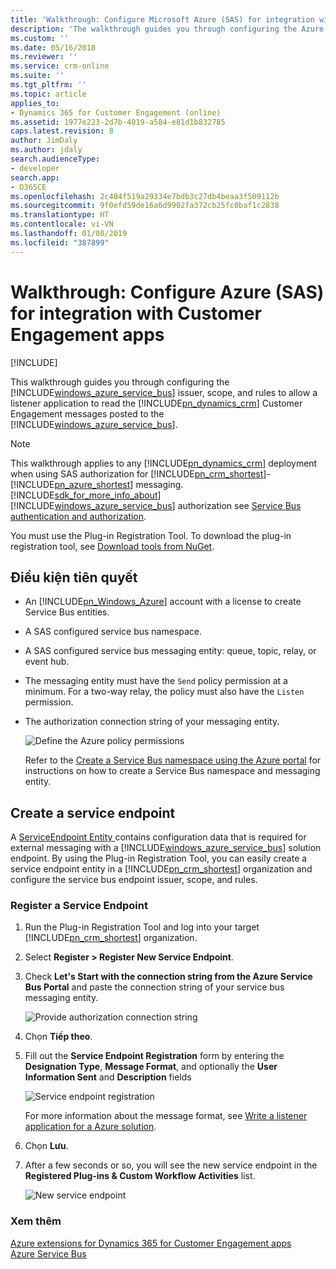 ```yaml
---
title: 'Walkthrough: Configure Microsoft Azure (SAS) for integration with Dynamics 365 for Customer Engagement apps| MicrosoftDocs'
description: 'The walkthrough guides you through configuring the Azure Service Bus issuer, scope, and rules to allow a listener application to read the Dynamics 365 for Customer Engagement messages posted to the Azure Service Bus. '
ms.custom: ''
ms.date: 05/16/2018
ms.reviewer: ''
ms.service: crm-online
ms.suite: ''
ms.tgt_pltfrm: ''
ms.topic: article
applies_to:
- Dynamics 365 for Customer Engagement (online)
ms.assetid: 1977e223-2d7b-4019-a584-e81d1b832785
caps.latest.revision: 8
author: JimDaly
ms.author: jdaly
search.audienceType:
- developer
search.app:
- D365CE
ms.openlocfilehash: 2c404f519a29334e7bdb3c27db4beaa3f509112b
ms.sourcegitcommit: 9f0efd59de16a6d9902fa372cb25fc0baf1c2838
ms.translationtype: HT
ms.contentlocale: vi-VN
ms.lasthandoff: 01/08/2019
ms.locfileid: "387899"
---
```

# <a name="walkthrough-configure-azure-sas-for-integration-with-customer-engagement-apps"></a>Walkthrough: Configure Azure (SAS) for integration with Customer Engagement apps

[!INCLUDE[](../includes/cc_applies_to_update_9_0_0.md)]

This walkthrough guides you through configuring the [!INCLUDE[windows_azure_service_bus](../includes/windows-azure-service-bus.md)] issuer, scope, and rules to allow a listener application to read the [!INCLUDE[pn_dynamics_crm](../includes/pn-dynamics-crm.md)] Customer Engagement messages posted to the [!INCLUDE[windows_azure_service_bus](../includes/windows-azure-service-bus.md)].  
  
> [!NOTE]
>  This walkthrough applies to any [!INCLUDE[pn_dynamics_crm](../includes/pn-dynamics-crm.md)] deployment when using SAS authorization for [!INCLUDE[pn_crm_shortest](../includes/pn-crm-shortest.md)]-[!INCLUDE[pn_azure_shortest](../includes/pn-azure-shortest.md)] messaging. [!INCLUDE[sdk_for_more_info_about](../includes/sdk-for-more-info-about.md)][!INCLUDE[windows_azure_service_bus](../includes/windows-azure-service-bus.md)] authorization see [Service Bus authentication and authorization](https://azure.microsoft.com/en-us/documentation/articles/service-bus-authentication-and-authorization/).  
> 
> You must use the Plug-in Registration Tool. To download the plug-in registration tool, see [Download tools from NuGet](download-tools-NuGet.md).
  
## <a name="prerequisites"></a>Điều kiện tiên quyết  
  
- An [!INCLUDE[pn_Windows_Azure](../includes/pn-windows-azure.md)] account with a license to create Service Bus entities.  
  
- A SAS configured service bus namespace.  
  
- A SAS configured service bus messaging entity: queue, topic, relay, or event hub.  
  
- The messaging entity must have the `Send` policy permission at a minimum. For a two-way relay, the policy must also have the `Listen` permission.  
- The authorization connection string of your messaging entity. 
  
  ![Define the Azure policy permissions](media/policy-permissions.png "Define the Azure policy permissions")  
  
  Refer to the [Create a Service Bus namespace using the Azure portal](/azure/service-bus-messaging/service-bus-create-namespace-portal) for instructions on how to create a Service Bus namespace and messaging entity.  
  
## <a name="create-a-service-endpoint"></a>Create a service endpoint  
 A [ServiceEndpoint Entity ](entities/serviceendpoint.md) contains configuration data that is required for external messaging with a [!INCLUDE[windows_azure_service_bus](../includes/windows-azure-service-bus.md)] solution endpoint. By using the Plug-in Registration Tool, you can easily create a service endpoint entity in a [!INCLUDE[pn_crm_shortest](../includes/pn-crm-shortest.md)] organization and configure  the service bus endpoint issuer, scope, and rules.  
  
### <a name="register-a-service-endpoint"></a>Register a Service Endpoint  
  
1. Run the Plug-in Registration Tool and log into your target [!INCLUDE[pn_crm_shortest](../includes/pn-crm-shortest.md)] organization.  
  
2. Select **Register > Register New Service Endpoint**.  
  
3. Check **Let's Start with the connection string from the Azure Service Bus Portal** and paste the connection string of your service bus messaging entity.  
  
   ![Provide authorization connection string](media/sas-connection-string.PNG "Provide authorization connection string")  
  
4. Chọn **Tiếp theo**.  
  
5. Fill out the **Service Endpoint Registration** form by entering the **Designation Type**, **Message Format**, and optionally the **User Information Sent** and **Description** fields  
  
   ![Service endpoint registration](media/service-endpoint-registration.PNG "Service endpoint registration")  
  
   For more information about the message format, see [Write a listener application for a Azure solution](write-listener-application-azure-solution.md).  
  
6. Chọn **Lưu**.  
  
7. After a few seconds or so, you will see the new service endpoint in the **Registered Plug-ins & Custom Workflow Activities** list.  
  
   ![New service endpoint](media/new-service-endpoint.PNG "New service endpoint")  
  
### <a name="see-also"></a>Xem thêm  
 [Azure extensions for Dynamics 365 for Customer Engagement apps](azure-extensions.md)   
 [Azure Service Bus](/azure/service-bus-messaging/service-bus-fundamentals-hybrid-solutions)

